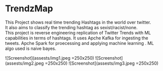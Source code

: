 # TrendzMap
This Project shows real time trending Hashtags in the world over twitter. </br>
It also aims to classify the trending hashtag as sexist/racist/none.<br>
This project is reverse engineering replication of Twitter Trends with ML capabilities in terms of hashtags.
It uses Apche Kafka for ingesting the tweets. Apche Spark for proecessing and applying machine learning .
ML algo used is naive bayes.<br>

![Screenshot](assests/img1.jpeg =250x250)
![Screenshot](assests/img2.jpeg =250x250)
![Screenshot](assests/img3.jpeg =250x250)

